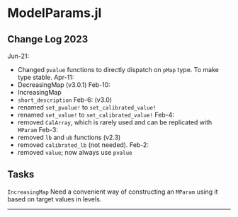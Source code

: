 # ModelParams.jl

## Change Log 2023

Jun-21:
- Changed `pvalue` functions to directly dispatch on `pMap` type. To make type stable.
Apr-11:
- DecreasingMap (v3.0.1)
Feb-10:
- IncreasingMap
- `short_description`
Feb-6: (v3.0)
- renamed `set_pvalue!` to `set_calibrated_value!`
- renamed `set_value!` to `set_calibrated_value!`
Feb-4:
- removed `CalArray`, which is rarely used and can be replicated with `MParam`
Feb-3:
- removed `lb` and `ub` functions (v2.3)
- removed `calibrated_lb` (not needed).
Feb-2:
- removed `value`; now always use `pvalue`

## Tasks

`IncreasingMap`
Need a convenient way of constructing an `MParam` using it based on target values in levels.

----------